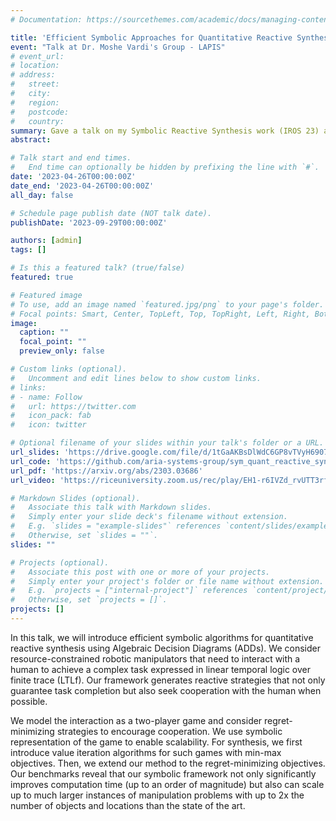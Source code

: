 ```yaml
---
# Documentation: https://sourcethemes.com/academic/docs/managing-content/

title: 'Efficient Symbolic Approaches for Quantitative Reactive Synthesis with Finite Tasks'
event: "Talk at Dr. Moshe Vardi's Group - LAPIS"
# event_url:
# location:
# address:
#   street:
#   city:
#   region:
#   postcode:
#   country:
summary: Gave a talk on my Symbolic Reactive Synthesis work (IROS 23) at Dr. Vardi's group at Rice University
abstract:

# Talk start and end times.
#   End time can optionally be hidden by prefixing the line with `#`.
date: '2023-04-26T00:00:00Z'
date_end: '2023-04-26T00:00:00Z'
all_day: false

# Schedule page publish date (NOT talk date).
publishDate: '2023-09-29T00:00:00Z'

authors: [admin]
tags: []

# Is this a featured talk? (true/false)
featured: true

# Featured image
# To use, add an image named `featured.jpg/png` to your page's folder. 
# Focal points: Smart, Center, TopLeft, Top, TopRight, Left, Right, BottomLeft, Bottom, BottomRight.
image:
  caption: ""
  focal_point: ""
  preview_only: false

# Custom links (optional).
#   Uncomment and edit lines below to show custom links.
# links:
# - name: Follow
#   url: https://twitter.com
#   icon_pack: fab
#   icon: twitter

# Optional filename of your slides within your talk's folder or a URL.
url_slides: 'https://drive.google.com/file/d/1tGaAKBsDlWdC6GP8vTVyH6907puHhoUR/view?usp=sharing'
url_code: 'https://github.com/aria-systems-group/sym_quant_reactive_synth'
url_pdf: 'https://arxiv.org/abs/2303.03686'
url_video: 'https://riceuniversity.zoom.us/rec/play/EH1-r6IVZd_rvUTT3rfYK-PRY4M5CttOJyzkTzt1RCJRgjfffSJcDFUanSiSXkV9Y5XkvXHXwX4kzmPa.2cUH7mK5gYc79tZf?canPlayFromShare=true&from=share_recording_detail&continueMode=true&componentName=rec-play&originRequestUrl=https%3A%2F%2Friceuniversity.zoom.us%2Frec%2Fshare%2Fh---5zus6VxugyhnmGdgwKlm9_fhxELSqqhRaYSlGV5972qP8Zq2gLARmfPYxVur.hzA27L5YLTzEuhrj'

# Markdown Slides (optional).
#   Associate this talk with Markdown slides.
#   Simply enter your slide deck's filename without extension.
#   E.g. `slides = "example-slides"` references `content/slides/example-slides.md`.
#   Otherwise, set `slides = ""`.
slides: ""

# Projects (optional).
#   Associate this post with one or more of your projects.
#   Simply enter your project's folder or file name without extension.
#   E.g. `projects = ["internal-project"]` references `content/project/deep-learning/index.md`.
#   Otherwise, set `projects = []`.
projects: []
---
```


In this talk, we will introduce efficient symbolic algorithms for quantitative reactive synthesis using Algebraic Decision Diagrams (ADDs). We consider resource-constrained robotic manipulators that need to interact with a human to achieve a complex task expressed in linear temporal logic over finite trace (LTLf). Our framework generates reactive strategies that not only guarantee task completion but also seek cooperation with the human when possible. 

We model the interaction as a two-player game and consider regret-minimizing strategies to encourage cooperation. We use symbolic representation of the game to enable scalability. For synthesis, we first introduce value iteration algorithms for such games with min-max objectives. Then, we extend our method to the regret-minimizing objectives. Our benchmarks reveal that our symbolic framework not only significantly improves computation time (up to an order of magnitude) but also can scale up to much larger instances of manipulation problems with up to 2x the number of objects and locations than the state of the art.
